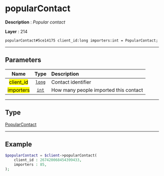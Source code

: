 # popularContact

**Description** : *Popular contact*

**Layer** : 214

```tl
popularContact#5ce14175 client_id:long importers:int = PopularContact;
```

---

## Parameters

| Name | Type | Description |
| :---: | :---: | :--- |
| <mark>client_id</mark> | [`long`](type/long) | Contact identifier |
| <mark>importers</mark> | [`int`](type/int) | How many people imported this contact |

---

## Type

[PopularContact](type/PopularContact)

---

## Example

```php
$popularContact = $client->popularContact(
	client_id : 267420068454399433,
	importers : 85,
);
```